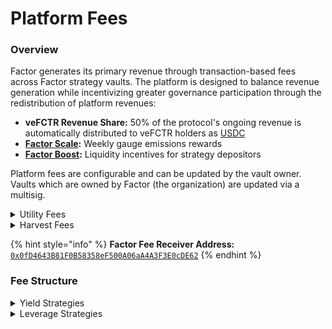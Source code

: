 # Platform Fees

### Overview

Factor generates its primary revenue through transaction-based fees across Factor strategy vaults. The platform is designed to balance revenue generation while incentivizing greater governance participation through the redistribution of platform revenues:

* **veFCTR Revenue Share:** 50% of the protocol's ongoing revenue is automatically distributed to veFCTR holders as [USDC](https://arbiscan.io/token/0xaf88d065e77c8cc2239327c5edb3a432268e5831)
* [**Factor Scale**](../factor-scale/)**:** Weekly gauge emissions rewards
* [**Factor Boost**](../factor-boost/)**:** Liquidity incentives for strategy depositors

Platform fees are configurable and can be updated by the vault owner. Vaults which are owned by Factor (the organization) are updated via a multisig.

<details>

<summary>Utility Fees</summary>

Utility fees are levied on standard portfolio management actions and are enforced via Factor's permissionless smart contracts. As you always maintain custody of your tokens, the utility fees functions as a Factor platform usage/convenience fee. Factor combines multiple DeFi primitives into a single transaction thereby saving you time, resources, and the uncertainties that comes with handling multiple transaction manually.

</details>

<details>

<summary>Harvest Fees</summary>

Harvest fees are variable fees that are dependent on the profitability of the strategy. Factor enables the automation of yield compounding as well as various other alpha investment strategies. Through periodic or event based profit taking transactions, Factor locks in and amplifies any profits generated by the automated strategy.

</details>

{% hint style="info" %}
**Factor Fee Receiver Address:** [`0x0fD4643B81F0B58358eF500A06aA4A3F3E0cDE62`](https://arbiscan.io/address/0x0fD4643B81F0B58358eF500A06aA4A3F3E0cDE62)
{% endhint %}

### **Fee Structure**

<details>

<summary>Yield Strategies</summary>

* **Deposit:** 0.2% of deposited amount
* **Withdraw:** 0.2% of withdrawal amount
* **Harvest:** 5% of harvested amount

</details>

<details>

<summary>Leverage Strategies</summary>

* **Add Leverage:** 0.2% of added collateral
* **Remove Leverage:** 0.2% of removed collateral
* **Leverage Adjustments:** 0.2% of adjusted position
* **Debt Refinancing:** 0.2% of the newly created position
* **Asset Switching:** 0.2% of the new asset amount
* **Debt Switching:** 0.2% of the new debt amount
* **Debt Repayments:** 0%
* **Liquidation Fees:** 0%

</details>
